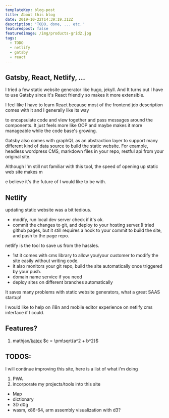 ```yaml
---
templateKey: blog-post
title: About this blog
date: 2019-10-22T14:39:19.312Z
description: 'TODO, done, ... etc.'
featuredpost: false
featuredimage: /img/products-grid2.jpg
tags:
  - TODO
  - netlify
  - gatsby
  - react
---
```

## Gatsby, React, Netlify, ...

I tried a few static website generator like hugo, jekyll. And It turns out I have to use Gatsby since it's React friendly so makes it more extensible.

I feel like I have to learn React because most of the frontend job description comes with it and I generally like  its way



 to encapsulate code and view together and pass messages around the components. It just feels more like OOP and maybe makes it more manageable while the code base's growing.

Gatsby also comes with graphQL as an abstraction layer to support many different kind of data source to build the static website. For example, headless wordpress CMS, markdown files in your repo, restful api from your original site.

Although I'm still not familiar with this tool, the speed of opening up static web site makes m

e believe it's the future of I would like to be with.

## Netlify

updating static website was a bit tedious.

* modify, run local dev server check if it's ok.
* commit the changes to git, and deploy to your hosting server.(I tried github pages, but it still requires a hook to your commit to build the site, and push to the page repo.

netlify is the tool to save us from the hassles.

* 1st it comes with cms library to allow you/your customer to modify the site easily without writing code.
* it also monitors your git repo, build the site automatically once triggered by your push.
* domain name service if you need
* deploy sites on different branches automatically

It saves many problems with static website generators, what a great SAAS startup!

I would like to help on i18n and mobile editor experience on netlify cms interface if I could.

## Features?

1. mathjax/[katex](https://katex.org/) $c = \pm\sqrt{a^2 + b^2}$

## TODOS:

I will continue improving this site, here is a list of what i'm doing

1. PWA
2. incorporate my projects/tools into this site

* Map
* dictionary
* 3D d0g
* wasm, x86-64, arm assembly visualization with d3?
